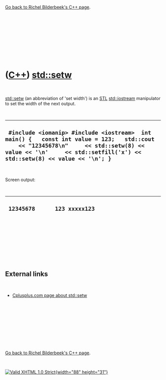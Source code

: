 

[Go back to Richel Bilderbeek's C++ page](Cpp.htm).

 

 

 

 

 

([C++](Cpp.htm)) [std::setw](CppSetw.htm)
=========================================

 

[std::setw](CppSetw.htm) (an abbreviation of 'set width') is an
[STL](CppStl.htm) [std::iostream](CppIostream.htm) manipulator to set
the width of the next output.

 

  --------------------------------------------------------------------------------------------------------------------------------------------------------------------------------------------------------------------
  ` #include <iomanip> #include <iostream>  int main() {   const int value = 123;   std::cout     << "12345678\n"     << std::setw(8) << value << '\n'     << std::setfill('x') << std::setw(8) << value << '\n'; }`
  --------------------------------------------------------------------------------------------------------------------------------------------------------------------------------------------------------------------

 

Screen output:

 

  -------------------------------
  ` 12345678      123 xxxxx123`
  -------------------------------

 

 

 

 

 

External links
--------------

 

-   [Cplusplus.com page about
    std::setw](http://www.cplusplus.com/reference/iostream/manipulators/setw)

 

 

 

 

 

[Go back to Richel Bilderbeek's C++ page](Cpp.htm).



 

[![Valid XHTML 1.0 Strict](valid-xhtml10.png){width="88"
height="31"}](http://validator.w3.org/check?uri=referer)
